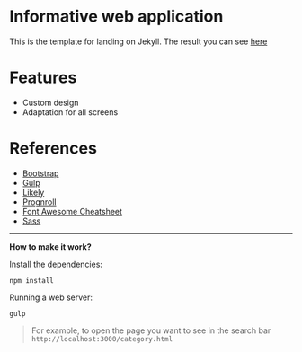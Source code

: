 # Informative web application 

This is the template for landing on Jekyll. The result you can see [here](https://github.com/8Panteon8/infoweb) 

# Features
- Сustom design  
- Adaptation for all screens  

# References
- [Bootstrap](https://getbootstrap.com)
- [Gulp](https://gulpjs.com)
- [Likely](https://github.com/NikolayRys/Likely)
- [Prognroll](https://github.com/mburakerman/prognroll)
- [Font Awesome Cheatsheet](https://fontawesome.com/v4/cheatsheet/)
- [Sass](https://sass-lang.com)

---
**How to make it work?**

Install the dependencies:
```shell
npm install
```
Running a web server:
```shell
gulp
```
>For example, to open the page you want to see in the search bar `http://localhost:3000/category.html`
